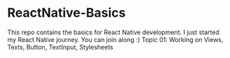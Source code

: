 # ReactNative-Basics
This repo contains the basics for React Native development. I just started my React Native journey. You can join along :)
Topic 01: Working on Views, Texts, Button, TextInput, Stylesheets
